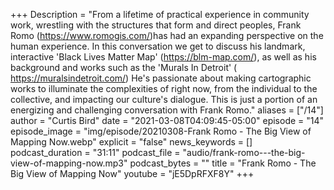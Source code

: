 +++
Description = "From a lifetime of practical experience in community work, wrestling with the structures that form and direct peoples, Frank Romo (https://www.romogis.com/)has had an expanding perspective on the human experience. In this conversation we get to discuss his landmark, interactive 'Black Lives Matter Map' (https://blm-map.com/), as well as his background and works such as the 'Murals In Detroit' ( https://muralsindetroit.com/) He's passionate about making cartographic works to illuminate the complexities of right now, from the individual to the collective, and impacting our culture's dialogue. This is just a portion of an energizing and challenging conversation with Frank Romo."
aliases = ["/14"]
author = "Curtis Bird"
date = "2021-03-08T04:09:45-05:00"
episode = "14"
episode_image = "img/episode/20210308-Frank Romo - The Big View of Mapping Now.webp"
explicit = "false"
news_keywords = []
podcast_duration = "31:11"
podcast_file = "audio/frank-romo---the-big-view-of-mapping-now.mp3"
podcast_bytes = ""
title = "Frank Romo - The Big View of Mapping Now"
youtube = "jE5DpRFXF8Y"
+++
